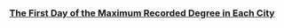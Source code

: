 ### [The First Day of the Maximum Recorded Degree in Each City](https://leetcode.com/problems/the-first-day-of-the-maximum-recorded-degree-in-each-city)

